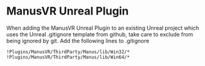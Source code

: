 ManusVR Unreal Plugin 
=====================


When adding the ManusVR Unreal Plugin to an existing Unreal project which uses the Unreal .gitignore template from github, take care to exclude from being ignored by git. Add the following lines to .gitignore

```
!Plugins/ManusVR/ThirdParty/Manus/lib/Win32/*
!Plugins/ManusVR/ThirdParty/Manus/lib/Win64/*
```

